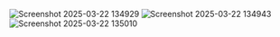 ![Screenshot 2025-03-22 134929](https://github.com/user-attachments/assets/b317b0c4-333f-435a-97b4-637a3a559cbe)
![Screenshot 2025-03-22 134943](https://github.com/user-attachments/assets/aa588606-2274-4f08-bb14-ef24390d9da1)
![Screenshot 2025-03-22 135010](https://github.com/user-attachments/assets/f59db407-3f04-4614-875d-6f539275258f)


